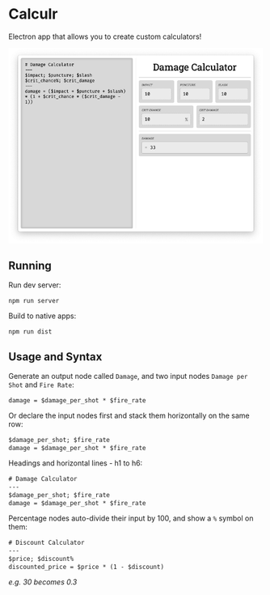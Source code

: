 # Calculr

Electron app that allows you to create custom calculators!

![demo showing a damage calculation](images/demo.png)

## Running

Run dev server:
```
npm run server
```

Build to native apps:
```
npm run dist
```

## Usage and Syntax

Generate an output node called `Damage`, and two input nodes `Damage per Shot` and `Fire Rate`:
```
damage = $damage_per_shot * $fire_rate
```

Or declare the input nodes first and stack them horizontally on the same row:
```
$damage_per_shot; $fire_rate
damage = $damage_per_shot * $fire_rate
```

Headings and horizontal lines - h1 to h6:
```
# Damage Calculator
---
$damage_per_shot; $fire_rate
damage = $damage_per_shot * $fire_rate
```

Percentage nodes auto-divide their input by 100, and show a `%` symbol on them:
```
# Discount Calculator
---
$price; $discount%
discounted_price = $price * (1 - $discount)
```
_e.g. 30 becomes 0.3_
